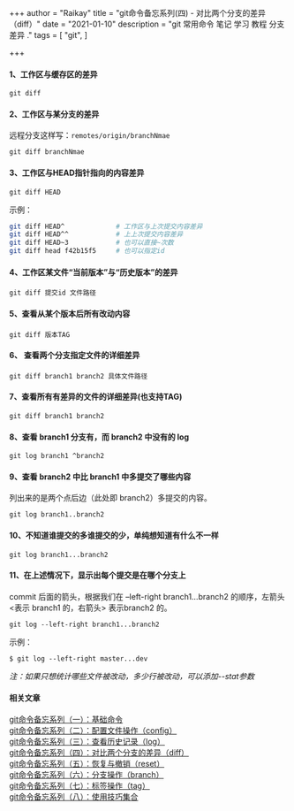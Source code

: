 +++
author = "Raikay"
title = "git命令备忘系列(四) - 对比两个分支的差异（diff）"
date = "2021-01-10"
description = "git 常用命令 笔记 学习 教程 分支 差异 ."
tags = [
    "git",
]

+++

#### 1、工作区与缓存区的差异

```
git diff
```

#### 2、工作区与某分支的差异

远程分支这样写：`remotes/origin/branchNmae`

```
git diff branchNmae
```

#### 3、工作区与HEAD指针指向的内容差异	

```
git diff HEAD
```

示例：

```sh
git diff HEAD^             # 工作区与上次提交内容差异
git diff HEAD^^            # 上上次提交内容差异
git diff HEAD~3            # 也可以直接~次数
git diff head f42b15f5     # 也可以指定id
```

#### 4、工作区某文件“当前版本”与“历史版本”的差异

```
git diff 提交id 文件路径
```

#### 5、查看从某个版本后所有改动内容

```
git diff 版本TAG
```

#### 6、 查看两个分支指定文件的详细差异
```
git diff branch1 branch2 具体文件路径
```    

#### 7、查看所有有差异的文件的详细差异(也支持TAG)
```
git diff branch1 branch2
```  
#### 8、查看 branch1 分支有，而 branch2 中没有的 log
```
git log branch1 ^branch2
```  

#### 9、查看 branch2 中比 branch1 中多提交了哪些内容

列出来的是两个点后边（此处即 branch2）多提交的内容。

```
git log branch1..branch2
```

#### 10、不知道谁提交的多谁提交的少，单纯想知道有什么不一样

```
git log branch1...branch2
```  
#### 11、在上述情况下，显示出每个提交是在哪个分支上

commit 后面的箭头，根据我们在 –left-right branch1…branch2 的顺序，左箭头 <表示 branch1 的，右箭头> 表示branch2 的。

```
git log --left-right branch1...branch2
```  
示例：  

```
$ git log --left-right master...dev
```

 *注：如果只想统计哪些文件被改动，多少行被改动，可以添加--stat参数*  



#### 相关文章
[git命令备忘系列（一）：基础命令](https://blog.raikay.com/post/2018/git-basic/)  
[git命令备忘系列（二）：配置文件操作（config）](https://blog.raikay.com/post/2018/git-config/)  
[git命令备忘系列（三）：查看历史记录（log）](https://blog.raikay.com/post/2018/git-log/)  
[git命令备忘系列（四）：对比两个分支的差异（diff）](https://blog.raikay.com/post/2018/git-diff/)  
[git命令备忘系列（五）：恢复与撤销（reset）](https://blog.raikay.com/post/2018/git-reset/)  
[git命令备忘系列（六）：分支操作（branch）](https://blog.raikay.com/post/2018/git-branch/)  
[git命令备忘系列（七）：标签操作（tag）](https://blog.raikay.com/post/2018/git-tag/)  
[git命令备忘系列（八）：使用技巧集合](https://blog.raikay.com/post/2018/git-other/)  